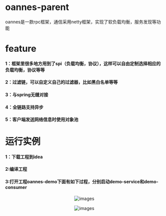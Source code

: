 # oannes-parent
oannes是一款rpc框架，通信采用netty框架，实现了软负载均衡，服务发现等功能
# feature
#### 1：框架里很多地方用到了spi（负载均衡，协议），这样可以自由定制选择相应的负载均衡，协议等等
#### 2：过滤链，可以自定义自己的过滤器，比如黑白名单等等
#### 3：与spring无缝对接
#### 4：全链路支持异步
#### 5：客户端发送网络信息时使用对象池
# 运行实例
#### 1：下载工程到idea
#### 2:编译工程
#### 3:打开工程oannes-demo下面有如下过程，分别启动demo-service和demo-consumer
<p align='center'>
<img src='image/serviceMain.png' title='images' style='max-width:600px'></img>
</p>
<p align='center'>
<img src='image/comsumer.png' title='images' style='max-width:600px'></img>
</p>
